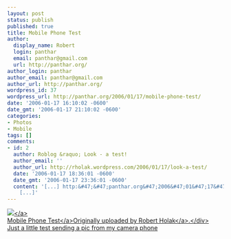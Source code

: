 ```yaml
---
layout: post
status: publish
published: true
title: Mobile Phone Test
author:
  display_name: Robert
  login: panthar
  email: panthar@gmail.com
  url: http://panthar.org/
author_login: panthar
author_email: panthar@gmail.com
author_url: http://panthar.org/
wordpress_id: 37
wordpress_url: http://panthar.org/2006/01/17/mobile-phone-test/
date: '2006-01-17 16:10:02 -0600'
date_gmt: '2006-01-17 21:10:02 -0600'
categories:
- Photos
- Mobile
tags: []
comments:
- id: 2
  author: Roblog &raquo; Look - a test!
  author_email: ''
  author_url: http://rholak.wordpress.com/2006/01/17/look-a-test/
  date: '2006-01-17 18:36:01 -0600'
  date_gmt: '2006-01-17 23:36:01 -0600'
  content: '[...] http:&#47;&#47;panthar.org&#47;2006&#47;01&#47;17&#47;mobile-phone-test&#47;
    [...]'
---
```

<div><a title="photo sharing" href="http:&#47;&#47;www.flickr.com&#47;photos&#47;rholak&#47;87934899&#47;"><img src="http:&#47;&#47;static.flickr.com&#47;19&#47;87934899_f1225c5d99_m.jpg" &#47;><&#47;a><br />
<a href="http:&#47;&#47;www.flickr.com&#47;photos&#47;rholak&#47;87934899&#47;">Mobile Phone Test<&#47;a>Originally uploaded by <a href="http:&#47;&#47;www.flickr.com&#47;people&#47;rholak&#47;">Robert Holak<&#47;a>.<&#47;div><br />
Just a little test sending a pic from my camera phone</p>
